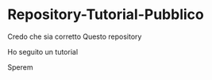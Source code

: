 # Repository-Tutorial-Pubblico
Credo che sia corretto 
Questo repository

Ho seguito un tutorial

Sperem
